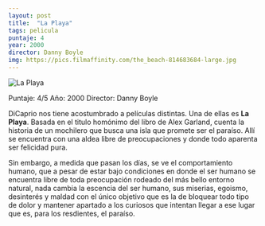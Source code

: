 ```yaml
---
layout: post
title:  "La Playa"
tags: pelicula
puntaje: 4
year: 2000
director: Danny Boyle
img: https://pics.filmaffinity.com/the_beach-814683684-large.jpg
---
```




![La Playa](https://pics.filmaffinity.com/the_beach-814683684-large.jpg)

Puntaje: 4/5 
Año: 2000
Director: Danny Boyle

DiCaprio nos tiene acostumbrado a películas distintas. Una de ellas es **La Playa**. Basada en el titulo homónimo del libro de Alex Garland, cuenta la historia de un mochilero que busca una isla que promete ser el  paraíso. Allí se encuentra con una aldea libre de preocupaciones y donde todo aparenta ser felicidad pura.

Sin embargo, a medida que pasan los días, se ve el comportamiento humano, que a pesar de estar  bajo condiciones en donde el ser humano se encuentra libre de toda  preocupación rodeado del más bello entorno natural, nada cambia la  escencia del ser humano, sus miserias, egoismo, desinterés y maldad con el único objetivo que es la de bloquear todo tipo de dolor y mantener  apartado a los curiosos que intentan llegar a ese lugar que es, para los resdientes, el paraíso.
